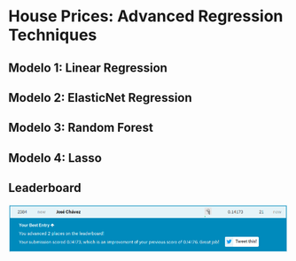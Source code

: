 # House Prices: Advanced Regression Techniques

## Modelo 1: Linear Regression

## Modelo 2: ElasticNet Regression

## Modelo 3: Random Forest

## Modelo 4: Lasso

## Leaderboard

![Alt text](imgs/leaderboard.png?raw=true "Kagle Leaderboard")

